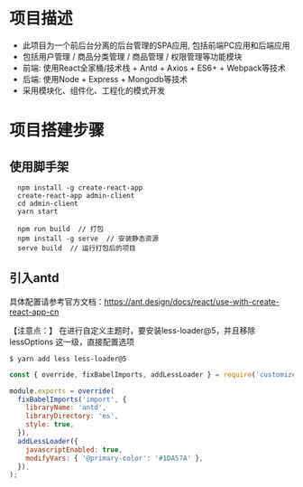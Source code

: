 # 项目描述
- 此项目为一个前后台分离的后台管理的SPA应用, 包括前端PC应用和后端应用
- 包括用户管理 / 商品分类管理 / 商品管理 / 权限管理等功能模块
- 前端: 使用React全家桶/技术栈 + Antd + Axios + ES6+ + Webpack等技术
- 后端: 使用Node + Express + Mongodb等技术
- 采用模块化、组件化、工程化的模式开发

# 项目搭建步骤

## 使用脚手架
```
  npm install -g create-react-app
  create-react-app admin-client
  cd admin-client
  yarn start

  npm run build  // 打包
  npm install -g serve  // 安装静态资源
  serve build  // 运行打包后的项目
```

## 引入antd
具体配置请参考官方文档：https://ant.design/docs/react/use-with-create-react-app-cn

【注意点：】
在进行自定义主题时，要安装less-loader@5，并且移除 lessOptions 这一级，直接配置选项

`$ yarn add less less-loader@5`

```js
const { override, fixBabelImports, addLessLoader } = require('customize-cra');

module.exports = override(
  fixBabelImports('import', {
    libraryName: 'antd',
    libraryDirectory: 'es',
    style: true,
  }),
  addLessLoader({
    javascriptEnabled: true,
    modifyVars: { '@primary-color': '#1DA57A' },
  }),
);

```










